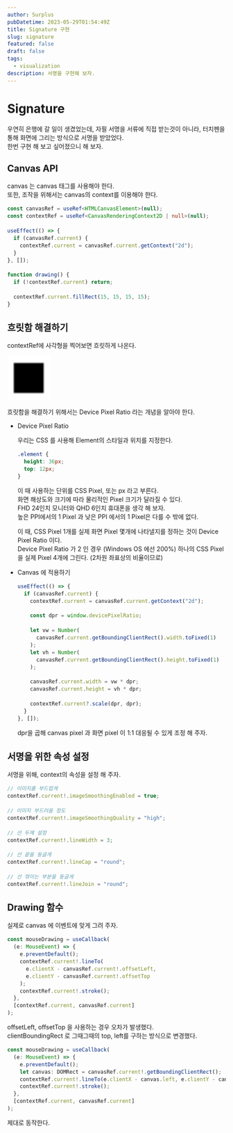 ```yaml
---
author: Surplus
pubDatetime: 2023-05-29T01:54:49Z
title: Signature 구현
slug: signature
featured: false
draft: false
tags:
  - visualization
description: 서명을 구현해 보자.
---
```


# Signature

우연히 은행에 갈 일이 생겼었는데, 자필 서명을 서류에 직접 받는것이 아니라, 터치펜을 통해 화면에 그리는 방식으로 서명을 받았었다.  
한번 구현 해 보고 싶어졌으니 해 보자.

## Canvas API

canvas 는 canvas 태그를 사용해야 한다.  
또한, 조작을 위해서는 canvas의 context를 이용해야 한다.

```typescript
const canvasRef = useRef<HTMLCanvasElement>(null);
const contextRef = useRef<CanvasRenderingContext2D | null>(null);

useEffect(() => {
  if (canvasRef.current) {
    contextRef.current = canvasRef.current.getContext("2d");
  }
}, []);

function drawing() {
  if (!contextRef.current) return;

  contextRef.current.fillRect(15, 15, 15, 15);
}
```

## 흐릿함 해결하기

contextRef에 사각형을 찍어보면 흐릿하게 나온다.

![01](../../assets/images/signature/image.png)

흐릿함을 해결하기 위해서는 Device Pixel Ratio 라는 개념을 알아야 한다.

- Device Pixel Ratio

  우리는 CSS 를 사용해 Element의 스타일과 위치를 지정한다.

  ```css
  .element {
    height: 36px;
    top: 12px;
  }
  ```

  이 때 사용하는 단위를 CSS Pixel, 또는 px 라고 부른다.  
  화면 해상도와 크기에 따라 물리적인 Pixel 크기가 달라질 수 있다.  
  FHD 24인치 모니터와 QHD 6인치 휴대폰을 생각 해 보자.  
  높은 PPI에서의 1 Pixel 과 낮은 PPI 에서의 1 Pixel은 다를 수 밖에 없다.

  이 때, CSS Pixel 1개를 실제 화면 Pixel 몇개에 나타낼지를 정하는 것이 Device Pixel Ratio 이다.  
  Device Pixel Ratio 가 2 인 경우 (Windows OS 에선 200%) 하나의 CSS Pixel을 실제 Pixel 4개에 그린다. (2차원 좌표상의 비율이므로)

* Canvas 에 적용하기

  ```typescript
  useEffect(() => {
    if (canvasRef.current) {
      contextRef.current = canvasRef.current.getContext("2d");

      const dpr = window.devicePixelRatio;

      let vw = Number(
        canvasRef.current.getBoundingClientRect().width.toFixed(1)
      );
      let vh = Number(
        canvasRef.current.getBoundingClientRect().height.toFixed(1)
      );

      canvasRef.current.width = vw * dpr;
      canvasRef.current.height = vh * dpr;

      contextRef.current?.scale(dpr, dpr);
    }
  }, []);
  ```

  dpr을 곱해 canvas pixel 과 화면 pixel 이 1:1 대응될 수 있게 조정 해 주자.

## 서명을 위한 속성 설정

서명을 위해, context의 속성을 설정 해 주자.

```typescript
// 이미지를 부드럽게
contextRef.current!.imageSmoothingEnabled = true;

// 이미지 부드러움 정도
contextRef.current!.imageSmoothingQuality = "high";

// 선 두께 설정
contextRef.current!.lineWidth = 3;

// 선 끝을 둥글게
contextRef.current!.lineCap = "round";

// 선 꺾이는 부분을 둥글게
contextRef.current!.lineJoin = "round";
```

## Drawing 함수

실제로 canvas 에 이벤트에 맞게 그려 주자.

```typescript
const mouseDrawing = useCallback(
  (e: MouseEvent) => {
    e.preventDefault();
    contextRef.current!.lineTo(
      e.clientX - canvasRef.current!.offsetLeft,
      e.clientY - canvasRef.current!.offsetTop
    );
    contextRef.current!.stroke();
  },
  [contextRef.current, canvasRef.current]
);
```

offsetLeft, offsetTop 을 사용하는 경우 오차가 발생했다.  
clientBoundingRect 로 그때그때의 top, left를 구하는 방식으로 변경했다.

```typescript
const mouseDrawing = useCallback(
  (e: MouseEvent) => {
    e.preventDefault();
    let canvas: DOMRect = canvasRef.current!.getBoundingClientRect();
    contextRef.current!.lineTo(e.clientX - canvas.left, e.clientY - canvas.top);
    contextRef.current!.stroke();
  },
  [contextRef.current, canvasRef.current]
);
```

제대로 동작한다.
